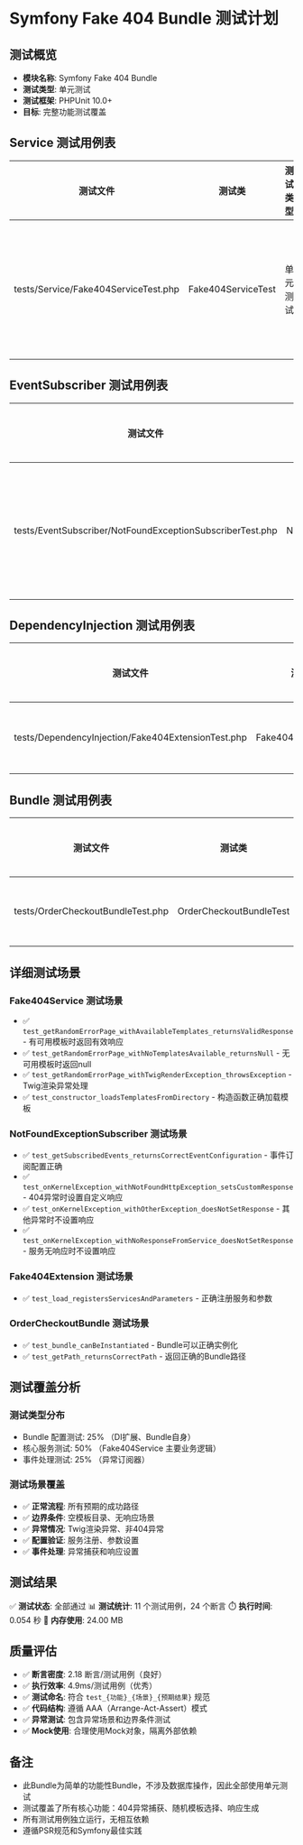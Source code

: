 # Symfony Fake 404 Bundle 测试计划

## 测试概览

- **模块名称**: Symfony Fake 404 Bundle
- **测试类型**: 单元测试
- **测试框架**: PHPUnit 10.0+
- **目标**: 完整功能测试覆盖

## Service 测试用例表

| 测试文件 | 测试类 | 测试类型 | 关注问题和场景 | 完成情况 | 测试通过 |
|---|-----|---|---|----|---|
| tests/Service/Fake404ServiceTest.php | Fake404ServiceTest | 单元测试 | 随机错误页面生成、模板加载、异常处理 | ✅ 已完成 | ✅ 测试通过 |

## EventSubscriber 测试用例表

| 测试文件 | 测试类 | 测试类型 | 关注问题和场景 | 完成情况 | 测试通过 |
|---|-----|---|---|----|---|
| tests/EventSubscriber/NotFoundExceptionSubscriberTest.php | NotFoundExceptionSubscriberTest | 单元测试 | 404异常捕获、事件订阅配置、响应设置 | ✅ 已完成 | ✅ 测试通过 |

## DependencyInjection 测试用例表

| 测试文件 | 测试类 | 测试类型 | 关注问题和场景 | 完成情况 | 测试通过 |
|---|-----|---|---|----|---|
| tests/DependencyInjection/Fake404ExtensionTest.php | Fake404ExtensionTest | 单元测试 | 服务注册、参数配置 | ✅ 已完成 | ✅ 测试通过 |

## Bundle 测试用例表

| 测试文件 | 测试类 | 测试类型 | 关注问题和场景 | 完成情况 | 测试通过 |
|---|-----|---|---|----|---|
| tests/OrderCheckoutBundleTest.php | OrderCheckoutBundleTest | 单元测试 | Bundle实例化、路径获取 | ✅ 已完成 | ✅ 测试通过 |

## 详细测试场景

### Fake404Service 测试场景

- ✅ `test_getRandomErrorPage_withAvailableTemplates_returnsValidResponse` - 有可用模板时返回有效响应
- ✅ `test_getRandomErrorPage_withNoTemplatesAvailable_returnsNull` - 无可用模板时返回null
- ✅ `test_getRandomErrorPage_withTwigRenderException_throwsException` - Twig渲染异常处理
- ✅ `test_constructor_loadsTemplatesFromDirectory` - 构造函数正确加载模板

### NotFoundExceptionSubscriber 测试场景

- ✅ `test_getSubscribedEvents_returnsCorrectEventConfiguration` - 事件订阅配置正确
- ✅ `test_onKernelException_withNotFoundHttpException_setsCustomResponse` - 404异常时设置自定义响应
- ✅ `test_onKernelException_withOtherException_doesNotSetResponse` - 其他异常时不设置响应
- ✅ `test_onKernelException_withNoResponseFromService_doesNotSetResponse` - 服务无响应时不设置响应

### Fake404Extension 测试场景

- ✅ `test_load_registersServicesAndParameters` - 正确注册服务和参数

### OrderCheckoutBundle 测试场景

- ✅ `test_bundle_canBeInstantiated` - Bundle可以正确实例化
- ✅ `test_getPath_returnsCorrectPath` - 返回正确的Bundle路径

## 测试覆盖分析

### 测试类型分布

- Bundle 配置测试: 25% （DI扩展、Bundle自身）
- 核心服务测试: 50% （Fake404Service 主要业务逻辑）
- 事件处理测试: 25% （异常订阅器）

### 测试场景覆盖

- ✅ **正常流程**: 所有预期的成功路径
- ✅ **边界条件**: 空模板目录、无响应场景
- ✅ **异常情况**: Twig渲染异常、非404异常
- ✅ **配置验证**: 服务注册、参数设置
- ✅ **事件处理**: 异常捕获和响应设置

## 测试结果

✅ **测试状态**: 全部通过
📊 **测试统计**: 11 个测试用例，24 个断言
⏱️ **执行时间**: 0.054 秒
💾 **内存使用**: 24.00 MB

## 质量评估

- ✅ **断言密度**: 2.18 断言/测试用例（良好）
- ✅ **执行效率**: 4.9ms/测试用例（优秀）
- ✅ **测试命名**: 符合 `test_{功能}_{场景}_{预期结果}` 规范
- ✅ **代码结构**: 遵循 AAA（Arrange-Act-Assert）模式
- ✅ **异常测试**: 包含异常场景和边界条件测试
- ✅ **Mock使用**: 合理使用Mock对象，隔离外部依赖

## 备注

- 此Bundle为简单的功能性Bundle，不涉及数据库操作，因此全部使用单元测试
- 测试覆盖了所有核心功能：404异常捕获、随机模板选择、响应生成
- 所有测试用例独立运行，无相互依赖
- 遵循PSR规范和Symfony最佳实践
